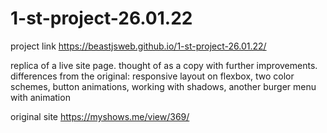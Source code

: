 # 1-st-project-26.01.22

project link https://beastjsweb.github.io/1-st-project-26.01.22/

replica of a live site page. thought of as a copy with further improvements. differences from the original: responsive layout on flexbox, two color schemes, button animations, working with shadows, another burger menu with animation

original site https://myshows.me/view/369/
